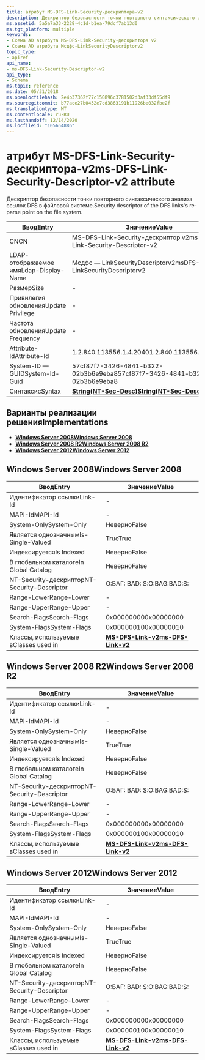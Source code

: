 ```yaml
---
title: атрибут MS-DFS-Link-Security-дескриптора-v2
description: Дескриптор безопасности точки повторного синтаксического анализа ссылок DFS в файловой системе.
ms.assetid: 5a5a7a33-2228-4c1d-b1ea-79dcf7ab13d0
ms.tgt_platform: multiple
keywords:
- Схема AD атрибута MS-DFS-Link-Security-дескриптора v2
- Схема AD атрибута Мсдфс-LinkSecurityDescriptorv2
topic_type:
- apiref
api_name:
- ms-DFS-Link-Security-Descriptor-v2
api_type:
- Schema
ms.topic: reference
ms.date: 05/31/2018
ms.openlocfilehash: 2e4b37362f77c150896c3781502d3af33df55df9
ms.sourcegitcommit: b77ace27b0432e7cd3863191b11926be032fbe2f
ms.translationtype: MT
ms.contentlocale: ru-RU
ms.lasthandoff: 12/14/2020
ms.locfileid: "105654886"
---
```

# <a name="ms-dfs-link-security-descriptor-v2-attribute"></a><span data-ttu-id="6665d-105">атрибут MS-DFS-Link-Security-дескриптора-v2</span><span class="sxs-lookup"><span data-stu-id="6665d-105">ms-DFS-Link-Security-Descriptor-v2 attribute</span></span>

<span data-ttu-id="6665d-106">Дескриптор безопасности точки повторного синтаксического анализа ссылок DFS в файловой системе.</span><span class="sxs-lookup"><span data-stu-id="6665d-106">Security descriptor of the DFS links's re-parse point on the file system.</span></span>



| <span data-ttu-id="6665d-107">Ввод</span><span class="sxs-lookup"><span data-stu-id="6665d-107">Entry</span></span> | <span data-ttu-id="6665d-108">Значение</span><span class="sxs-lookup"><span data-stu-id="6665d-108">Value</span></span> |
|-------------------|-----------------------------------------------------|
| <span data-ttu-id="6665d-109">CN</span><span class="sxs-lookup"><span data-stu-id="6665d-109">CN</span></span>                | <span data-ttu-id="6665d-110">MS-DFS-Link-Security-дескриптор v2</span><span class="sxs-lookup"><span data-stu-id="6665d-110">ms-DFS-Link-Security-Descriptor-v2</span></span>                  |
| <span data-ttu-id="6665d-111">LDAP-отображаемое имя</span><span class="sxs-lookup"><span data-stu-id="6665d-111">Ldap-Display-Name</span></span> | <span data-ttu-id="6665d-112">Мсдфс — LinkSecurityDescriptorv2</span><span class="sxs-lookup"><span data-stu-id="6665d-112">msDFS-LinkSecurityDescriptorv2</span></span>                      |
| <span data-ttu-id="6665d-113">Размер</span><span class="sxs-lookup"><span data-stu-id="6665d-113">Size</span></span>              | \-                                                  |
| <span data-ttu-id="6665d-114">Привилегия обновления</span><span class="sxs-lookup"><span data-stu-id="6665d-114">Update Privilege</span></span>  | \-                                                  |
| <span data-ttu-id="6665d-115">Частота обновления</span><span class="sxs-lookup"><span data-stu-id="6665d-115">Update Frequency</span></span>  | \-                                                  |
| <span data-ttu-id="6665d-116">Attribute-Id</span><span class="sxs-lookup"><span data-stu-id="6665d-116">Attribute-Id</span></span>      | <span data-ttu-id="6665d-117">1.2.840.113556.1.4.2040</span><span class="sxs-lookup"><span data-stu-id="6665d-117">1.2.840.113556.1.4.2040</span></span>                             |
| <span data-ttu-id="6665d-118">System-ID — GUID</span><span class="sxs-lookup"><span data-stu-id="6665d-118">System-Id-Guid</span></span>    | <span data-ttu-id="6665d-119">57cf87f7-3426-4841-b322-02b3b6e9eba8</span><span class="sxs-lookup"><span data-stu-id="6665d-119">57cf87f7-3426-4841-b322-02b3b6e9eba8</span></span>                |
| <span data-ttu-id="6665d-120">Синтаксис</span><span class="sxs-lookup"><span data-stu-id="6665d-120">Syntax</span></span>            | [<span data-ttu-id="6665d-121">**String(NT-Sec-Desc)**</span><span class="sxs-lookup"><span data-stu-id="6665d-121">**String(NT-Sec-Desc)**</span></span>](s-string-nt-sec-desc.md) |



## <a name="implementations"></a><span data-ttu-id="6665d-122">Варианты реализации решения</span><span class="sxs-lookup"><span data-stu-id="6665d-122">Implementations</span></span>

-   [<span data-ttu-id="6665d-123">**Windows Server 2008**</span><span class="sxs-lookup"><span data-stu-id="6665d-123">**Windows Server 2008**</span></span>](#windows-server-2008)
-   [<span data-ttu-id="6665d-124">**Windows Server 2008 R2**</span><span class="sxs-lookup"><span data-stu-id="6665d-124">**Windows Server 2008 R2**</span></span>](#windows-server-2008-r2)
-   [<span data-ttu-id="6665d-125">**Windows Server 2012**</span><span class="sxs-lookup"><span data-stu-id="6665d-125">**Windows Server 2012**</span></span>](#windows-server-2012)

## <a name="windows-server-2008"></a><span data-ttu-id="6665d-126">Windows Server 2008</span><span class="sxs-lookup"><span data-stu-id="6665d-126">Windows Server 2008</span></span>



| <span data-ttu-id="6665d-127">Ввод</span><span class="sxs-lookup"><span data-stu-id="6665d-127">Entry</span></span> | <span data-ttu-id="6665d-128">Значение</span><span class="sxs-lookup"><span data-stu-id="6665d-128">Value</span></span> |
|------------------------|-----------------------------------------------------|
| <span data-ttu-id="6665d-129">Идентификатор ссылки</span><span class="sxs-lookup"><span data-stu-id="6665d-129">Link-Id</span></span>                | \-                                                  |
| <span data-ttu-id="6665d-130">MAPI-Id</span><span class="sxs-lookup"><span data-stu-id="6665d-130">MAPI-Id</span></span>                | \-                                                  |
| <span data-ttu-id="6665d-131">System-Only</span><span class="sxs-lookup"><span data-stu-id="6665d-131">System-Only</span></span>            | <span data-ttu-id="6665d-132">Неверно</span><span class="sxs-lookup"><span data-stu-id="6665d-132">False</span></span>                                               |
| <span data-ttu-id="6665d-133">Является однозначным</span><span class="sxs-lookup"><span data-stu-id="6665d-133">Is-Single-Valued</span></span>       | <span data-ttu-id="6665d-134">True</span><span class="sxs-lookup"><span data-stu-id="6665d-134">True</span></span>                                                |
| <span data-ttu-id="6665d-135">Индексируется</span><span class="sxs-lookup"><span data-stu-id="6665d-135">Is Indexed</span></span>             | <span data-ttu-id="6665d-136">Неверно</span><span class="sxs-lookup"><span data-stu-id="6665d-136">False</span></span>                                               |
| <span data-ttu-id="6665d-137">В глобальном каталоге</span><span class="sxs-lookup"><span data-stu-id="6665d-137">In Global Catalog</span></span>      | <span data-ttu-id="6665d-138">Неверно</span><span class="sxs-lookup"><span data-stu-id="6665d-138">False</span></span>                                               |
| <span data-ttu-id="6665d-139">NT-Security-дескриптор</span><span class="sxs-lookup"><span data-stu-id="6665d-139">NT-Security-Descriptor</span></span> | <span data-ttu-id="6665d-140">О:БАГ: BAD: S:</span><span class="sxs-lookup"><span data-stu-id="6665d-140">O:BAG:BAD:S:</span></span>                                        |
| <span data-ttu-id="6665d-141">Range-Lower</span><span class="sxs-lookup"><span data-stu-id="6665d-141">Range-Lower</span></span>            | \-                                                  |
| <span data-ttu-id="6665d-142">Range-Upper</span><span class="sxs-lookup"><span data-stu-id="6665d-142">Range-Upper</span></span>            | \-                                                  |
| <span data-ttu-id="6665d-143">Search-Flags</span><span class="sxs-lookup"><span data-stu-id="6665d-143">Search-Flags</span></span>           | <span data-ttu-id="6665d-144">0x00000000</span><span class="sxs-lookup"><span data-stu-id="6665d-144">0x00000000</span></span>                                          |
| <span data-ttu-id="6665d-145">System-Flags</span><span class="sxs-lookup"><span data-stu-id="6665d-145">System-Flags</span></span>           | <span data-ttu-id="6665d-146">0x00000010</span><span class="sxs-lookup"><span data-stu-id="6665d-146">0x00000010</span></span>                                          |
| <span data-ttu-id="6665d-147">Классы, используемые в</span><span class="sxs-lookup"><span data-stu-id="6665d-147">Classes used in</span></span>        | [<span data-ttu-id="6665d-148">**MS-DFS-Link-v2**</span><span class="sxs-lookup"><span data-stu-id="6665d-148">**ms-DFS-Link-v2**</span></span>](c-msdfs-linkv2.md)<br/> |



## <a name="windows-server-2008-r2"></a><span data-ttu-id="6665d-149">Windows Server 2008 R2</span><span class="sxs-lookup"><span data-stu-id="6665d-149">Windows Server 2008 R2</span></span>



| <span data-ttu-id="6665d-150">Ввод</span><span class="sxs-lookup"><span data-stu-id="6665d-150">Entry</span></span> | <span data-ttu-id="6665d-151">Значение</span><span class="sxs-lookup"><span data-stu-id="6665d-151">Value</span></span> |
|------------------------|-----------------------------------------------------|
| <span data-ttu-id="6665d-152">Идентификатор ссылки</span><span class="sxs-lookup"><span data-stu-id="6665d-152">Link-Id</span></span>                | \-                                                  |
| <span data-ttu-id="6665d-153">MAPI-Id</span><span class="sxs-lookup"><span data-stu-id="6665d-153">MAPI-Id</span></span>                | \-                                                  |
| <span data-ttu-id="6665d-154">System-Only</span><span class="sxs-lookup"><span data-stu-id="6665d-154">System-Only</span></span>            | <span data-ttu-id="6665d-155">Неверно</span><span class="sxs-lookup"><span data-stu-id="6665d-155">False</span></span>                                               |
| <span data-ttu-id="6665d-156">Является однозначным</span><span class="sxs-lookup"><span data-stu-id="6665d-156">Is-Single-Valued</span></span>       | <span data-ttu-id="6665d-157">True</span><span class="sxs-lookup"><span data-stu-id="6665d-157">True</span></span>                                                |
| <span data-ttu-id="6665d-158">Индексируется</span><span class="sxs-lookup"><span data-stu-id="6665d-158">Is Indexed</span></span>             | <span data-ttu-id="6665d-159">Неверно</span><span class="sxs-lookup"><span data-stu-id="6665d-159">False</span></span>                                               |
| <span data-ttu-id="6665d-160">В глобальном каталоге</span><span class="sxs-lookup"><span data-stu-id="6665d-160">In Global Catalog</span></span>      | <span data-ttu-id="6665d-161">Неверно</span><span class="sxs-lookup"><span data-stu-id="6665d-161">False</span></span>                                               |
| <span data-ttu-id="6665d-162">NT-Security-дескриптор</span><span class="sxs-lookup"><span data-stu-id="6665d-162">NT-Security-Descriptor</span></span> | <span data-ttu-id="6665d-163">О:БАГ: BAD: S:</span><span class="sxs-lookup"><span data-stu-id="6665d-163">O:BAG:BAD:S:</span></span>                                        |
| <span data-ttu-id="6665d-164">Range-Lower</span><span class="sxs-lookup"><span data-stu-id="6665d-164">Range-Lower</span></span>            | \-                                                  |
| <span data-ttu-id="6665d-165">Range-Upper</span><span class="sxs-lookup"><span data-stu-id="6665d-165">Range-Upper</span></span>            | \-                                                  |
| <span data-ttu-id="6665d-166">Search-Flags</span><span class="sxs-lookup"><span data-stu-id="6665d-166">Search-Flags</span></span>           | <span data-ttu-id="6665d-167">0x00000000</span><span class="sxs-lookup"><span data-stu-id="6665d-167">0x00000000</span></span>                                          |
| <span data-ttu-id="6665d-168">System-Flags</span><span class="sxs-lookup"><span data-stu-id="6665d-168">System-Flags</span></span>           | <span data-ttu-id="6665d-169">0x00000010</span><span class="sxs-lookup"><span data-stu-id="6665d-169">0x00000010</span></span>                                          |
| <span data-ttu-id="6665d-170">Классы, используемые в</span><span class="sxs-lookup"><span data-stu-id="6665d-170">Classes used in</span></span>        | [<span data-ttu-id="6665d-171">**MS-DFS-Link-v2**</span><span class="sxs-lookup"><span data-stu-id="6665d-171">**ms-DFS-Link-v2**</span></span>](c-msdfs-linkv2.md)<br/> |



## <a name="windows-server-2012"></a><span data-ttu-id="6665d-172">Windows Server 2012</span><span class="sxs-lookup"><span data-stu-id="6665d-172">Windows Server 2012</span></span>



| <span data-ttu-id="6665d-173">Ввод</span><span class="sxs-lookup"><span data-stu-id="6665d-173">Entry</span></span> | <span data-ttu-id="6665d-174">Значение</span><span class="sxs-lookup"><span data-stu-id="6665d-174">Value</span></span> |
|------------------------|-----------------------------------------------------|
| <span data-ttu-id="6665d-175">Идентификатор ссылки</span><span class="sxs-lookup"><span data-stu-id="6665d-175">Link-Id</span></span>                | \-                                                  |
| <span data-ttu-id="6665d-176">MAPI-Id</span><span class="sxs-lookup"><span data-stu-id="6665d-176">MAPI-Id</span></span>                | \-                                                  |
| <span data-ttu-id="6665d-177">System-Only</span><span class="sxs-lookup"><span data-stu-id="6665d-177">System-Only</span></span>            | <span data-ttu-id="6665d-178">Неверно</span><span class="sxs-lookup"><span data-stu-id="6665d-178">False</span></span>                                               |
| <span data-ttu-id="6665d-179">Является однозначным</span><span class="sxs-lookup"><span data-stu-id="6665d-179">Is-Single-Valued</span></span>       | <span data-ttu-id="6665d-180">True</span><span class="sxs-lookup"><span data-stu-id="6665d-180">True</span></span>                                                |
| <span data-ttu-id="6665d-181">Индексируется</span><span class="sxs-lookup"><span data-stu-id="6665d-181">Is Indexed</span></span>             | <span data-ttu-id="6665d-182">Неверно</span><span class="sxs-lookup"><span data-stu-id="6665d-182">False</span></span>                                               |
| <span data-ttu-id="6665d-183">В глобальном каталоге</span><span class="sxs-lookup"><span data-stu-id="6665d-183">In Global Catalog</span></span>      | <span data-ttu-id="6665d-184">Неверно</span><span class="sxs-lookup"><span data-stu-id="6665d-184">False</span></span>                                               |
| <span data-ttu-id="6665d-185">NT-Security-дескриптор</span><span class="sxs-lookup"><span data-stu-id="6665d-185">NT-Security-Descriptor</span></span> | <span data-ttu-id="6665d-186">О:БАГ: BAD: S:</span><span class="sxs-lookup"><span data-stu-id="6665d-186">O:BAG:BAD:S:</span></span>                                        |
| <span data-ttu-id="6665d-187">Range-Lower</span><span class="sxs-lookup"><span data-stu-id="6665d-187">Range-Lower</span></span>            | \-                                                  |
| <span data-ttu-id="6665d-188">Range-Upper</span><span class="sxs-lookup"><span data-stu-id="6665d-188">Range-Upper</span></span>            | \-                                                  |
| <span data-ttu-id="6665d-189">Search-Flags</span><span class="sxs-lookup"><span data-stu-id="6665d-189">Search-Flags</span></span>           | <span data-ttu-id="6665d-190">0x00000000</span><span class="sxs-lookup"><span data-stu-id="6665d-190">0x00000000</span></span>                                          |
| <span data-ttu-id="6665d-191">System-Flags</span><span class="sxs-lookup"><span data-stu-id="6665d-191">System-Flags</span></span>           | <span data-ttu-id="6665d-192">0x00000010</span><span class="sxs-lookup"><span data-stu-id="6665d-192">0x00000010</span></span>                                          |
| <span data-ttu-id="6665d-193">Классы, используемые в</span><span class="sxs-lookup"><span data-stu-id="6665d-193">Classes used in</span></span>        | [<span data-ttu-id="6665d-194">**MS-DFS-Link-v2**</span><span class="sxs-lookup"><span data-stu-id="6665d-194">**ms-DFS-Link-v2**</span></span>](c-msdfs-linkv2.md)<br/> |



 

 





